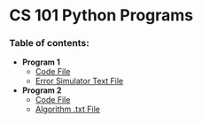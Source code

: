 # CS 101 Python Programs

### Table of contents:
* **Program 1**
  * [Code File](program1_atlas-mallams.py)
  * [Error Simulator Text File](program1.txt)
* **Program 2**
  * [Code File](program_atlas-mallams.py)
  * [Algorithm .txt File](program2.txt)